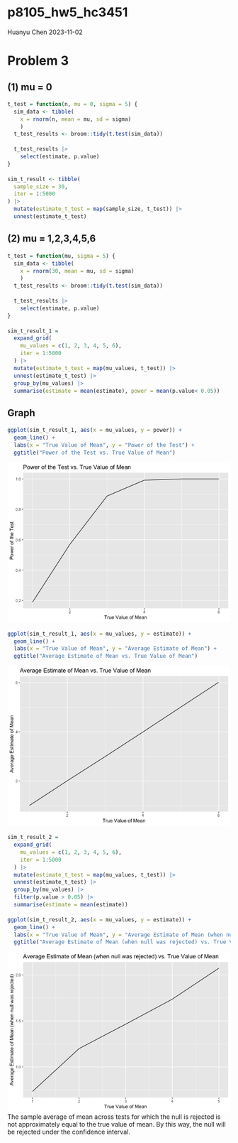 p8105_hw5_hc3451
================
Huanyu Chen
2023-11-02

# Problem 3

## (1) mu = 0

``` r
t_test = function(n, mu = 0, sigma = 5) {
  sim_data <- tibble(
    x = rnorm(n, mean = mu, sd = sigma)
    )
  t_test_results <- broom::tidy(t.test(sim_data))
  
  t_test_results |> 
    select(estimate, p.value)
}

sim_t_result <- tibble(
  sample_size = 30,
  iter = 1:5000
) |>
  mutate(estimate_t_test = map(sample_size, t_test)) |>
  unnest(estimate_t_test)
```

## (2) mu = 1,2,3,4,5,6

``` r
t_test = function(mu, sigma = 5) {
  sim_data <- tibble(
    x = rnorm(30, mean = mu, sd = sigma)
    )
  t_test_results <- broom::tidy(t.test(sim_data))
  
  t_test_results |> 
    select(estimate, p.value)
}

sim_t_result_1 =
  expand_grid(
    mu_values = c(1, 2, 3, 4, 5, 6),
    iter = 1:5000
  ) |> 
  mutate(estimate_t_test = map(mu_values, t_test)) |>
  unnest(estimate_t_test) |>
  group_by(mu_values) |>
  summarise(estimate = mean(estimate), power = mean(p.value< 0.05))
```

## Graph

``` r
ggplot(sim_t_result_1, aes(x = mu_values, y = power)) +
  geom_line() +
  labs(x = "True Value of Mean", y = "Power of the Test") +
  ggtitle("Power of the Test vs. True Value of Mean")
```

![](p8105_hw5_hc3451_files/figure-gfm/unnamed-chunk-3-1.png)<!-- -->

``` r
ggplot(sim_t_result_1, aes(x = mu_values, y = estimate)) +
  geom_line() +
  labs(x = "True Value of Mean", y = "Average Estimate of Mean") +
  ggtitle("Average Estimate of Mean vs. True Value of Mean")
```

![](p8105_hw5_hc3451_files/figure-gfm/unnamed-chunk-4-1.png)<!-- -->

``` r
sim_t_result_2 = 
  expand_grid(
    mu_values = c(1, 2, 3, 4, 5, 6),
    iter = 1:5000
  ) |> 
  mutate(estimate_t_test = map(mu_values, t_test)) |>
  unnest(estimate_t_test) |>
  group_by(mu_values) |>
  filter(p.value > 0.05) |>
  summarise(estimate = mean(estimate))

ggplot(sim_t_result_2, aes(x = mu_values, y = estimate)) +
  geom_line() +
  labs(x = "True Value of Mean", y = "Average Estimate of Mean (when null was rejected)") +
  ggtitle("Average Estimate of Mean (when null was rejected) vs. True Value of Mean")
```

![](p8105_hw5_hc3451_files/figure-gfm/unnamed-chunk-5-1.png)<!-- --> The
sample average of mean across tests for which the null is rejected is
not approximately equal to the true value of mean. By this way, the null
will be rejected under the confidence interval.
